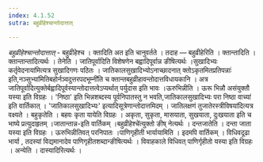```yaml
---
index: 4.1.52
sutra: बहुव्रीहेश्चान्तोदात्तात्

---
```

_बहुव्रीहेश्चान्तोदात्तात्_ - बहुव्रीहेश्च । क्तादिति अत इति चानुवर्तते । तदाह — बहुव्रीहेरिति । क्तान्तादिति । क्तान्तान्तादित्यर्थः । तेनेति । जातिपूर्वादिति विशेषणेन बह्वादिपूर्वान्न ङीषित्यर्थः ।सुखादिभ्यः कर्तृवेदनाया॑मित्यत्र सुखादिगणः पठितः । जातिकालसुखादिभ्योऽनाच्छादनात् क्तोऽकृतमितप्रतिपन्नाः॑ इति,नञ्सुभ्या॑मितिबहोर्नञ्वदुत्तरपदभूम्नी॑ति च क्तान्तबहुव्रीहावन्तोदात्तविधायकानि । अत्र जातिपूर्वादित्युक्तेर्बह्वादिपूर्वस्यान्तोदात्तत्वेऽप्यर्थात् पर्युदास इति भावः ।ऊरुभिन्नीति । ऊरू भिन्नौ असंयुक्तौ यस्या इति विग्रहः । 'निष्ठा' इति भिन्नशब्दस्य पूर्वनिपातस्तु न भवति,जातिकालसुखादिभ्यः परा निष्ठा वाच्या॑ इति वार्तिकात् । 'जातिकालसुखादिभ्यः' इत्यादिसूत्रेणान्तोदात्तमिदम् । जातिलक्षणं तुजातेरस्त्रीविषया॑दित्यत्र वक्ष्यते । बहुकृतेति । बहवः कृता यायेति विग्रहः । अकृता, सुकृता, मासयाता, सुखयाता, दुःखयाता इति च भाष्ये प्रत्युदाहृतम् ।जातान्तान्न-इति वार्तिकम् ।बहुव्रीहेश्चे॑त्युक्तो ङीष् नेत्यर्थः । दन्तजातेति । दन्ता जाता यस्या इति विग्रहः । ऊरुभिन्नीतिवत् परनिपातः ।पाणिगृहीती भार्यायामिति । इदमपि वार्तिकम् । विधिवदूढा भार्या , तदस्यां विद्यमानादेव पाणिगृहीतशब्दान्ङीषित्यर्थः । विवाहकाले विधिवत् पाणिर्गृहीतो यस्या इति विग्रहः । अन्येति । दास्यादिरित्यर्थः ।